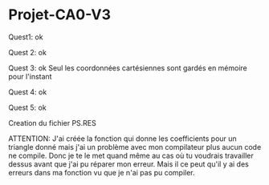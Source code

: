 # Projet-CA0-V3

Quest1: ok

Quest 2: ok

Quest 3: ok
        Seul les coordonnées cartésiennes sont gardés en mémoire pour l'instant
        
Quest 4: ok

Quest 5: ok

Creation du fichier PS.RES


ATTENTION: J'ai créée la fonction qui donne les coefficients pour un triangle donné mais j'ai un problème avec mon compilateur plus aucun code ne compile. Donc je te le met quand même au cas où tu voudrais travailler dessus avant que j'ai pu réparer mon erreur. Mais il ce peut qu'il y ai des erreurs dans ma fonction vu que je n'ai pas pu compiler.
